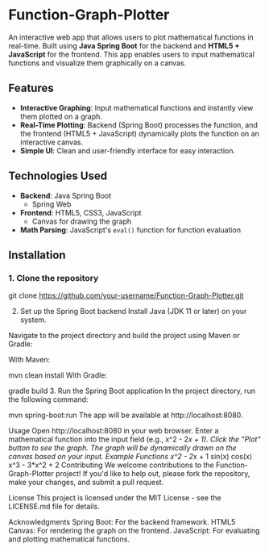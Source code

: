 # Function-Graph-Plotter

An interactive web app that allows users to plot mathematical functions in real-time. Built using **Java Spring Boot** for the backend and **HTML5 + JavaScript** for the frontend. This app enables users to input mathematical functions and visualize them graphically on a canvas.

## Features

- **Interactive Graphing**: Input mathematical functions and instantly view them plotted on a graph.
- **Real-Time Plotting**: Backend (Spring Boot) processes the function, and the frontend (HTML5 + JavaScript) dynamically plots the function on an interactive canvas.
- **Simple UI**: Clean and user-friendly interface for easy interaction.

## Technologies Used

- **Backend**: Java Spring Boot
  - Spring Web
- **Frontend**: HTML5, CSS3, JavaScript
  - Canvas for drawing the graph
- **Math Parsing**: JavaScript's `eval()` function for function evaluation

## Installation

### 1. Clone the repository

git clone https://github.com/your-username/Function-Graph-Plotter.git

2. Set up the Spring Boot backend
Install Java (JDK 11 or later) on your system.

Navigate to the project directory and build the project using Maven or Gradle:

With Maven:

mvn clean install
With Gradle:

gradle build
3. Run the Spring Boot application
In the project directory, run the following command:

mvn spring-boot:run
The app will be available at http://localhost:8080.

Usage
Open http://localhost:8080 in your web browser.
Enter a mathematical function into the input field (e.g., x^2 - 2*x + 1).
Click the "Plot" button to see the graph.
The graph will be dynamically drawn on the canvas based on your input.
Example Functions
x^2 - 2*x + 1
sin(x)
cos(x)
x^3 - 3*x^2 + 2
Contributing
We welcome contributions to the Function-Graph-Plotter project! If you'd like to help out, please fork the repository, make your changes, and submit a pull request.

License
This project is licensed under the MIT License - see the LICENSE.md file for details.

Acknowledgments
Spring Boot: For the backend framework.
HTML5 Canvas: For rendering the graph on the frontend.
JavaScript: For evaluating and plotting mathematical functions.
